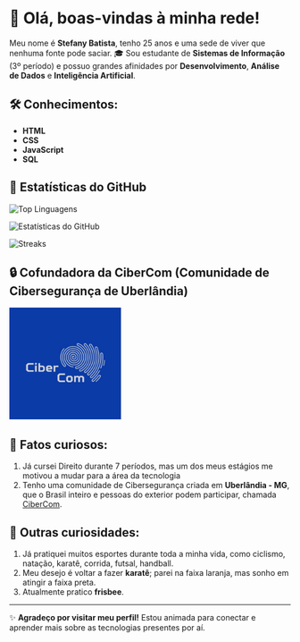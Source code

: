 # 👋 Olá, boas-vindas à minha rede!

Meu nome é **Stefany Batista**, tenho 25 anos e uma sede de viver que nenhuma fonte pode saciar.
🎓 Sou estudante de **Sistemas de Informação** (3º período) e possuo grandes afinidades por **Desenvolvimento**, **Análise de Dados** e **Inteligência Artificial**.


## 🛠️ Conhecimentos:
- **HTML**
- **CSS**
- **JavaScript**
- **SQL**
  
## 🚀 Estatísticas do GitHub

![Top Linguagens](https://github-readme-stats.vercel.app/api/top-langs/?username=Fanaste&layout=compact&theme=radical)

![Estatísticas do GitHub](https://github-readme-stats.vercel.app/api?username=Fanaste&theme=radical&show_icons=true&hide=stars,prs,issues,contribs)

![Streaks](https://github-readme-streak-stats.herokuapp.com/?user=Fanaste&theme=radical)


## 🔒 Cofundadora da CiberCom (Comunidade de Cibersegurança de Uberlândia)
<img src="https://github.com/Fanaste/Fanaste/blob/main/Logo%20da%20CiberCom.jpeg" alt="Logo da CiberCom" width="200px" heigth="100px" />

## 🌟 Fatos curiosos:
1. Já cursei Direito durante 7 períodos, mas um dos meus estágios me motivou a mudar para a área da tecnologia
2. Tenho uma comunidade de Cibersegurança criada em **Uberlândia - MG**, que o Brasil inteiro e pessoas do exterior podem participar, chamada [CiberCom](https://linktr.ee/cibercom).

## 🏅 Outras curiosidades:
1. Já pratiquei muitos esportes durante toda a minha vida, como ciclismo, natação, karatê, corrida, futsal, handball.
2. Meu desejo é voltar a fazer **karatê**; parei na faixa laranja, mas sonho em atingir a faixa preta.
3. Atualmente pratico **frisbee**.

---

✨ **Agradeço por visitar meu perfil!** Estou animada para conectar e aprender mais sobre as tecnologias presentes por aí. 
